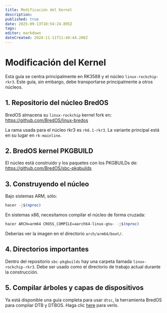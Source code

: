 ```yaml
---
title: Modificación del Kernel
description:
published: true
date: 2025-09-13T10:54:24.895Z
tags:
editor: markdown
dateCreated: 2024-11-11T11:49:44.206Z
---
```


# Modificación del Kernel

Esta guía se centra principalmente en RK3588 y el núcleo `linux-rockchip-rkr3`.
Este guía, sin embargo, debe transportarse principalmente a otros núcleos.

## 1. Repositorio del núcleo BredOS

BredOS almacena su `linux-rockchip` kernel fork en:
https://github.com/BredOS/linux-bredos

La rama usada para el núcleo rkr3 es `rk6.1-rkr3`.
La variante principal está en su lugar en `rk-mainline`.

## 2. BredOS kernel PKGBUILD

El núcleo está construido y los paquetes con los PKGBUILDs de:
https://github.com/BredOS/sbc-pkgbuilds

## 3. Construyendo el núcleo

Bajo sistemas ARM, sólo:

```bash
hacer -j$(nproc)
```

En sistemas x86, necesitamos compilar el núcleo de forma cruzada:

```bash
hacer ARCH=arm64 CROSS_COMPILE=aarch64-linux-gnu- -j$(nproc)
```

Deberías ver la imagen en el directorio `arch/arm64/boot/`.

## 4. Directorios importantes

Dentro del repositorio `sbc-pkgbuilds` hay una carpeta llamada `linux-rockchip-rkr3`.
Debe ser usado como el directorio de trabajo actual durante la construcción.

## 5. Compilar árboles y capas de dispositivos

Ya está disponible una guía completa para usar `dtsc`, la herramienta BredOS para compilar DTB y DTBOS.
Haga clic [here](/Tools#dtsc-helper-script) para verlo.